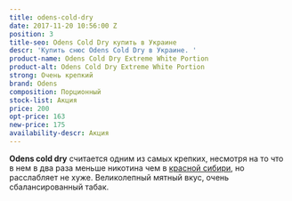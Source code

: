 ```yaml
---
title: odens-cold-dry
date: 2017-11-20 10:56:00 Z
position: 3
title-seo: Odens Cold Dry купить в Украине
descr: 'Купить снюс Odens Cold Dry в Украине. '
product-name: Odens Cold Dry Extreme White Portion
product-alt: Odens Cold Dry Extreme White Portion
strong: Очень крепкий
brand: Odens
composition: Порционный
stock-list: Акция
price: 200
opt-price: 163
new-price: 175
availability-descr: Акция
---
```


**Odens cold dry** считается одним из самых крепких, несмотря на то что в нем в два раза меньше никотина чем в [красной сибири](/siberia-white), но расслабляет не хуже. Великолепный мятный вкус, очень сбалансированный табак.